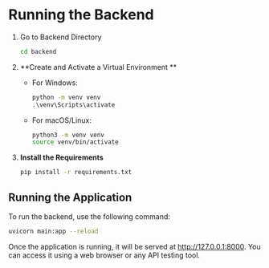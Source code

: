 # Running the Backend

1. Go to Backend Directory

    ```bash
    cd backend
    ```

2. **Create and Activate a Virtual Environment **

    - For Windows:
      ```cmd
      python -m venv venv
      .\venv\Scripts\activate
      ```

    - For macOS/Linux:
      ```bash
      python3 -m venv venv
      source venv/bin/activate
      ```

3. **Install the Requirements**

    ```bash
    pip install -r requirements.txt
    ```

## Running the Application

To run the backend, use the following command:

```bash
uvicorn main:app --reload
```

Once the application is running, it will be served at http://127.0.0.1:8000. You can access it using a web browser or any API testing tool.
